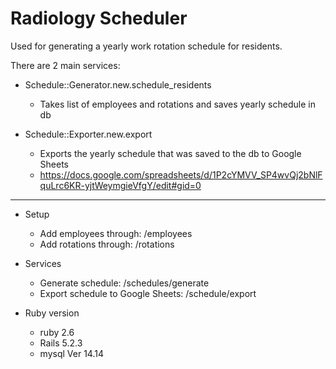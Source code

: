 # Radiology Scheduler

Used for generating a yearly work rotation schedule for residents.

There are 2 main services:
+ Schedule::Generator.new.schedule_residents
    - Takes list of employees and rotations and saves yearly schedule in db

+ Schedule::Exporter.new.export
    - Exports the yearly schedule that was saved to the db to Google Sheets
    - https://docs.google.com/spreadsheets/d/1P2cYMVV_SP4wvQj2bNlFquLrc6KR-yjtWeymgieVfgY/edit#gid=0

--------------------------------------------------------------------------

* Setup
    - Add employees through: /employees
    - Add rotations through: /rotations

* Services
    - Generate schedule: /schedules/generate
    - Export schedule to Google Sheets: /schedule/export

* Ruby version
    - ruby 2.6
    - Rails 5.2.3
    - mysql  Ver 14.14 
